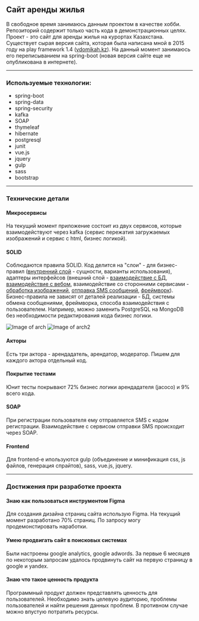 ## Сайт аренды жилья

В свободное время занимаюсь данным проектом в качестве хобби. Репозиторий содержит только часть кода в демонстрационных целях. Проект - это сайт для аренды жилья на курортах Казахстана. Существует сырая версия сайта, которая была написана мной в 2015 году на play framework 1.4 ([vdomikah.kz](http://vdomikah.kz)). На данный момент занимаюсь его переписыванием на spring-boot (новая версия сайте еще не опубликована в интернете).


---


### Используемые технологии:
* spring-boot
* spring-data
* spring-security
* kafka
* SOAP
* thymeleaf
* hibernate
* postgresql
* junit
* vue.js
* jquery
* gulp
* sass
* bootstrap

---


### Технические детали
#### Микросервисы
На текущий момент приложение состоит из двух сервисов, которые взаимодействуют через kafka (сервис пережатия загружаемых изображений и сервис с html, бизнес логикой).
#### SOLID
Соблюдаются правила SOLID. Код делится на "слои" - для бизнес-правил ([внутренний слой](https://github.com/happy-robot/resortcodedemo/tree/master/src/main/java/kz/kaps/resort/core) - сущности, варианты использования), адаптеры интерфейсов (внешний слой - [взаимодействие с БД](https://github.com/happy-robot/resortcodedemo/tree/master/src/main/java/kz/kaps/resort/dataproviders/database), [взаимодействие с вебом](https://github.com/happy-robot/resortcodedemo/tree/master/src/main/java/kz/kaps/resort/entrypoints), взаимодействие со сторонними сервисами - [обработка изображений](https://github.com/happy-robot/resortcodedemo/tree/master/src/main/java/kz/kaps/resort/dataproviders/image), [отправка SMS сообщений](https://github.com/happy-robot/resortcodedemo/tree/master/src/main/java/kz/kaps/resort/dataproviders/sms), [фреймворк](https://github.com/happy-robot/resortcodedemo/tree/master/src/main/java/kz/kaps/resort/configuration)). Бизнес-правила не зависят от деталей реализации - БД, системы обмена сообщениями, фреймворка, способа взаимодействия с пользователем. Например, можно заменить PostgreSQL на MongoDB без необходимости редактирования кода бизнес логики. 


![Image of arch](https://github.com/happy-robot/resort/blob/master/docs/images/clean-architecture-diagram-1.png)
![Image of arch2](https://github.com/happy-robot/resort/blob/master/docs/images/clean-architecture-diagram-2.png)
#### Акторы
Есть три актора - арендадатель, арендатор, модератор. Пишем для каждого актора отдельный код.
#### Покрытие тестами
Юнит тесты покрывают 72% бизнес логики арендадателя (jacoco) и 9% всего кода.
#### SOAP
При регистрации пользователя ему отправляется SMS с кодом регистрации. Взаимодействие с сервисом отправки SMS происходит через SOAP.
#### Frontend
Для frontend-е ипользуются gulp (объединение и минификация css, js файлов, генерация спрайтов), sass, vue.js, jquery.

---


### Достижения при разработке проекта
#### Знаю как пользоваться инструментом Figma
Для создания дизайна страниц сайта использую Figma. На текущий момент разработано 70% страниц. По запросу могу продемонстировать наработки.
#### Умею продвигать сайт в поисковых системах
Были настроены google analytics, google adwords. За первые 6 месяцев по некоторым запросам удалось продвинуть сайт на первую страницу в google и yandex.
#### Знаю что такое ценность продукта
Программный продукт должен представлять ценность для пользователей. Необходимо знать целевую аудиторию, проблемы пользователей и найти решения данных проблем. В противном случае можно впустую потратить ресурсы.

